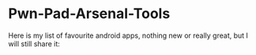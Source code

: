 Pwn-Pad-Arsenal-Tools
=====================

Here is my list of favourite android apps, nothing new or really great, but I will still share it:
